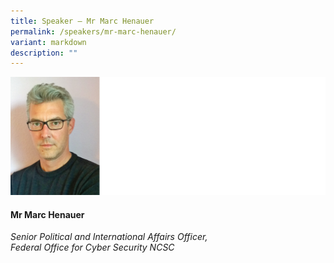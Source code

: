 ```yaml
---
title: Speaker – Mr Marc Henauer
permalink: /speakers/mr-marc-henauer/
variant: markdown
description: ""
---
```

![](/images/2024%20speakers/Marc_Henauer.png)
#### **Mr Marc Henauer**

*Senior Political and International Affairs Officer, <br> Federal Office for Cyber Security NCSC*